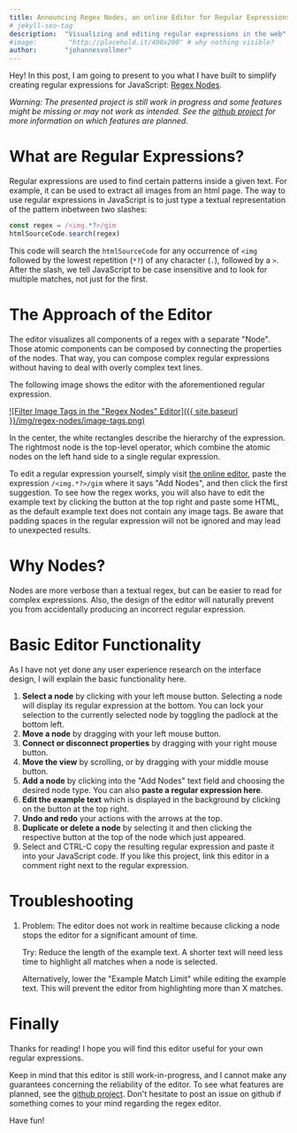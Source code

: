 ```yaml
---
title: Announcing Regex Nodes, an online Editor for Regular Expressions
# jekyll-seo-tag
description:  "Visualizing and editing regular expressions in the web"
#image:        "http://placehold.it/400x200" # why nothing visible?
author:       "johannesvollmer"
---
```


Hey! In this post, I am going to present to you 
what I have built to simplify creating regular expressions for JavaScript:
[Regex Nodes](https://johannesvollmer.github.io/regex-nodes/).

*Warning: The presented project is still work in progress and some features
might be missing or may not work as intended. See the 
[github project](https://github.com/johannesvollmer/regex-nodes)
for more information on which features are planned.*


# What are Regular Expressions?

Regular expressions are used to find certain 
patterns inside a given text. For example, it can be used to extract
all images from an html page. The way to use regular expressions in
JavaScript is to just type a textual representation of the pattern
inbetween two slashes:

```JavaScript
const regex = /<img.*?>/gim
htmlSourceCode.search(regex)
```

This code will search the `htmlSourceCode` for any occurrence of 
`<img` followed by the lowest repetition (`*?`)  of any character (`.`), 
followed by a `>`. After the slash, we tell JavaScript to be 
case insensitive and to look for multiple matches, not just for the first.

# The Approach of the Editor

The editor visualizes all components of a regex with a separate "Node".
Those atomic components can be composed by connecting the properties of the nodes.
That way, you can compose complex regular expressions 
without having to deal with overly complex text lines.

The following image shows the editor with the aforementioned regular expression.

[
    ![Filter Image Tags in the "Regex Nodes" Editor]({{ site.baseurl }}/img/regex-nodes/image-tags.png)
](https://johannesvollmer.github.io/regex-nodes/?expression=LzxpbWcuKj8%2BL2dpbQ%3D%3D)

In the center, the white rectangles describe the hierarchy of the expression.
The rightmost node is the top-level operator, which combine the atomic
nodes on the left hand side to a single regular expression.

To edit a regular expression yourself,
simply visit [the online editor](https://johannesvollmer.github.io/regex-nodes/), 
paste the expression `/<img.*?>/gim` where it says "Add Nodes",
and then click the first suggestion. To see how the regex works,
you will also have to edit the example text 
by clicking the button at the top right and paste some HTML, as 
the default example text does not contain any image tags.
Be aware that padding spaces in the regular expression 
will not be ignored and may lead to unexpected results.

# Why Nodes?

Nodes are more verbose than a textual regex, 
but can be easier to read for complex expressions.
Also, the design of the editor will naturally prevent you 
from accidentally producing an incorrect regular expression. 


# Basic Editor Functionality

As I have not yet done any user experience research 
on the interface design, I will explain the basic functionality here.

1. __Select a node__ by clicking with your left mouse button. 
   Selecting a node will display its regular expression at the bottom. 
   You can lock your selection to the currently selected node by toggling 
   the padlock at the bottom left. 
1. __Move a node__ by dragging with your left mouse button.
1. __Connect or disconnect properties__ by dragging with your right mouse button.
1. __Move the view__ by scrolling, or by dragging with your middle mouse button.
1. __Add a node__ by clicking into the "Add Nodes" text field 
   and choosing the desired node type. You can also __paste a regular expression here__.
1. __Edit the example text__ which is displayed in the background 
   by clicking on the button at the top right.
1. __Undo and redo__ your actions with the arrows at the top.
1. __Duplicate or delete a node__ by selecting it and then clicking the 
   respective button at the top of the node which just appeared.
1. Select and CTRL-C copy the resulting regular expression 
   and paste it into your JavaScript code. 
   If you like this project, 
   link this editor in a comment right next to the regular expression.


# Troubleshooting

1. Problem: The editor does not work in realtime 
   because clicking a node stops the editor for a significant amount of time. 

   Try: Reduce the length of the example text. 
   A shorter text will need less time to highlight all matches
   when a node is selected.

   Alternatively, lower the "Example Match Limit" while editing the example text.
   This will prevent the editor from highlighting more than X matches.

# Finally

Thanks for reading! I hope you will find this editor useful 
for your own regular expressions. 


Keep in mind that this editor is still work-in-progress, and I cannot make
any guarantees concerning the reliability of the editor. 
To see what features are planned, see the [github project](https://github.com/johannesvollmer/regex-nodes).
Don't hesitate to post an issue on github 
if something comes to your mind regarding the regex editor.

Have fun!
